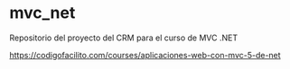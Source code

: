 # mvc_net
Repositorio del proyecto del CRM para el curso de MVC .NET

https://codigofacilito.com/courses/aplicaciones-web-con-mvc-5-de-net
